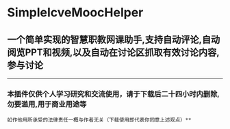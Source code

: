 # SimpleIcveMoocHelper

## 一个简单实现的智慧职教网课助手,支持自动评论,自动阅览PPT和视频,以及自动在讨论区抓取有效讨论内容,参与讨论

----

### **本插件仅供个人学习研究和交流使用，请于下载后二十四小时内删除,勿要滥用,用于商业用途等**
    如作他用所承受的法律责任一概与作者无关（下载使用即代表你同意上述观点）**